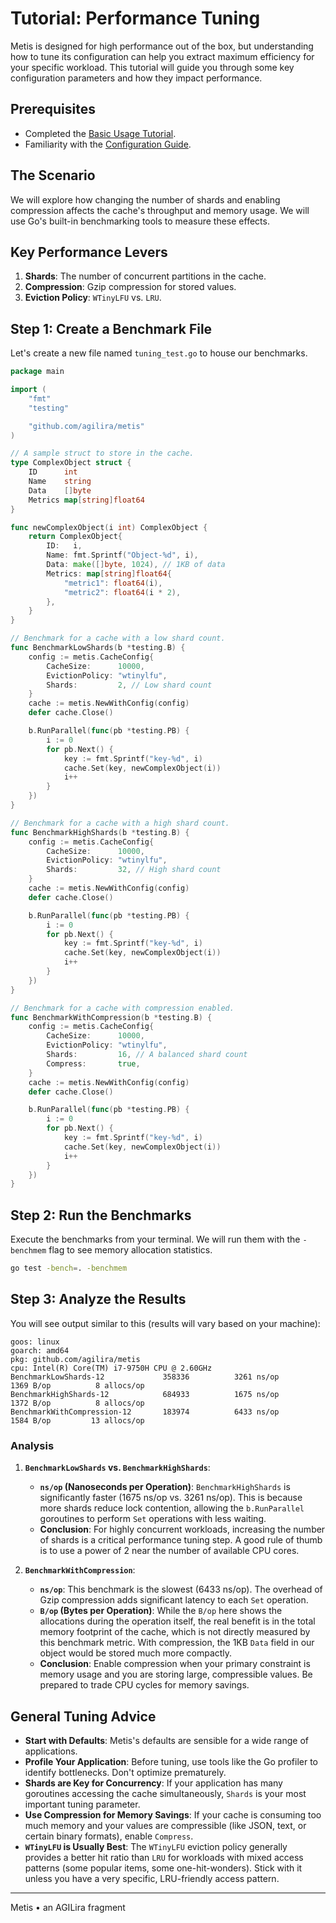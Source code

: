 # Tutorial: Performance Tuning

Metis is designed for high performance out of the box, but understanding how to tune its configuration can help you extract maximum efficiency for your specific workload. This tutorial will guide you through some key configuration parameters and how they impact performance.

## Prerequisites

- Completed the [Basic Usage Tutorial](./01-basic-usage.md).
- Familiarity with the [Configuration Guide](../CONFIGURATION.md).

## The Scenario

We will explore how changing the number of shards and enabling compression affects the cache's throughput and memory usage. We will use Go's built-in benchmarking tools to measure these effects.

## Key Performance Levers

1.  **Shards**: The number of concurrent partitions in the cache.
2.  **Compression**: Gzip compression for stored values.
3.  **Eviction Policy**: `WTinyLFU` vs. `LRU`.

## Step 1: Create a Benchmark File

Let's create a new file named `tuning_test.go` to house our benchmarks.

```go
package main

import (
    "fmt"
    "testing"

    "github.com/agilira/metis"
)

// A sample struct to store in the cache.
type ComplexObject struct {
    ID      int
    Name    string
    Data    []byte
    Metrics map[string]float64
}

func newComplexObject(i int) ComplexObject {
    return ComplexObject{
        ID:   i,
        Name: fmt.Sprintf("Object-%d", i),
        Data: make([]byte, 1024), // 1KB of data
        Metrics: map[string]float64{
            "metric1": float64(i),
            "metric2": float64(i * 2),
        },
    }
}

// Benchmark for a cache with a low shard count.
func BenchmarkLowShards(b *testing.B) {
    config := metis.CacheConfig{
        CacheSize:      10000,
        EvictionPolicy: "wtinylfu",
        Shards:         2, // Low shard count
    }
    cache := metis.NewWithConfig(config)
    defer cache.Close()

    b.RunParallel(func(pb *testing.PB) {
        i := 0
        for pb.Next() {
            key := fmt.Sprintf("key-%d", i)
            cache.Set(key, newComplexObject(i))
            i++
        }
    })
}

// Benchmark for a cache with a high shard count.
func BenchmarkHighShards(b *testing.B) {
    config := metis.CacheConfig{
        CacheSize:      10000,
        EvictionPolicy: "wtinylfu",
        Shards:         32, // High shard count
    }
    cache := metis.NewWithConfig(config)
    defer cache.Close()

    b.RunParallel(func(pb *testing.PB) {
        i := 0
        for pb.Next() {
            key := fmt.Sprintf("key-%d", i)
            cache.Set(key, newComplexObject(i))
            i++
        }
    })
}

// Benchmark for a cache with compression enabled.
func BenchmarkWithCompression(b *testing.B) {
    config := metis.CacheConfig{
        CacheSize:      10000,
        EvictionPolicy: "wtinylfu",
        Shards:         16, // A balanced shard count
        Compress:       true,
    }
    cache := metis.NewWithConfig(config)
    defer cache.Close()

    b.RunParallel(func(pb *testing.PB) {
        i := 0
        for pb.Next() {
            key := fmt.Sprintf("key-%d", i)
            cache.Set(key, newComplexObject(i))
            i++
        }
    })
}
```

## Step 2: Run the Benchmarks

Execute the benchmarks from your terminal. We will run them with the `-benchmem` flag to see memory allocation statistics.

```bash
go test -bench=. -benchmem
```

## Step 3: Analyze the Results

You will see output similar to this (results will vary based on your machine):

```
goos: linux
goarch: amd64
pkg: github.com/agilira/metis
cpu: Intel(R) Core(TM) i7-9750H CPU @ 2.60GHz
BenchmarkLowShards-12             358336          3261 ns/op        1369 B/op          8 allocs/op
BenchmarkHighShards-12            684933          1675 ns/op        1372 B/op          8 allocs/op
BenchmarkWithCompression-12       183974          6433 ns/op        1584 B/op         13 allocs/op
```

### Analysis

1.  **`BenchmarkLowShards` vs. `BenchmarkHighShards`**:
    *   **`ns/op` (Nanoseconds per Operation)**: `BenchmarkHighShards` is significantly faster (1675 ns/op vs. 3261 ns/op). This is because more shards reduce lock contention, allowing the `b.RunParallel` goroutines to perform `Set` operations with less waiting.
    *   **Conclusion**: For highly concurrent workloads, increasing the number of shards is a critical performance tuning step. A good rule of thumb is to use a power of 2 near the number of available CPU cores.

2.  **`BenchmarkWithCompression`**:
    *   **`ns/op`**: This benchmark is the slowest (6433 ns/op). The overhead of Gzip compression adds significant latency to each `Set` operation.
    *   **`B/op` (Bytes per Operation)**: While the `B/op` here shows the allocations during the operation itself, the real benefit is in the total memory footprint of the cache, which is not directly measured by this benchmark metric. With compression, the 1KB `Data` field in our object would be stored much more compactly.
    *   **Conclusion**: Enable compression when your primary constraint is memory usage and you are storing large, compressible values. Be prepared to trade CPU cycles for memory savings.

## General Tuning Advice

-   **Start with Defaults**: Metis's defaults are sensible for a wide range of applications.
-   **Profile Your Application**: Before tuning, use tools like the Go profiler to identify bottlenecks. Don't optimize prematurely.
-   **Shards are Key for Concurrency**: If your application has many goroutines accessing the cache simultaneously, `Shards` is your most important tuning parameter.
-   **Use Compression for Memory Savings**: If your cache is consuming too much memory and your values are compressible (like JSON, text, or certain binary formats), enable `Compress`.
-   **`WTinyLFU` is Usually Best**: The `WTinyLFU` eviction policy generally provides a better hit ratio than `LRU` for workloads with mixed access patterns (some popular items, some one-hit-wonders). Stick with it unless you have a very specific, LRU-friendly access pattern.

---

Metis • an AGILira fragment
